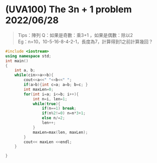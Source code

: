 # (UVA100) The 3n + 1 problem 2022/06/28
>Tips：陣列
Q：如果是奇數：乘3+1  ，如果是偶數：除以2  
Eg：n=10，10-5-16-8-4-2-1，長度為7，計算得到1之前計算幾回？

```c++
#include <iostream>
using namespace std;
int main()
{
	int a, b;
	while(cin>>a>>b){
		cout<<a<<" "<<b<<" ";
		if(a>b){int c=a; a=b; b=c; }
		int maxLen=0;
		for(int i=a; i<=b; i++){
			int n=i, len=1;
			while(true){
				if(n==1) break;
				if(n%2!=0) n=n*3+1;
				else n/=2;
				len++;
			}
			maxLen=max(len, maxLen);
		}
		cout<< maxLen <<endl;
	}

}
```
